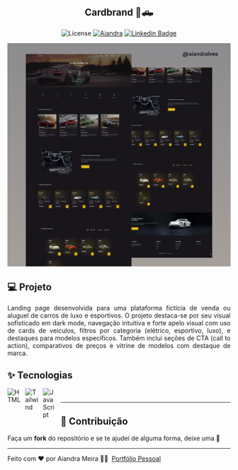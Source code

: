 <h2 align="center"> 
	Cardbrand 🚗🛻
</h2>

<div align="center">

![License](https://img.shields.io/badge/license-MIT-737CA1?style=flat-square)
[![Aiandra](https://img.shields.io/badge/autor-Aiandra-FA7343?style=flat-square)](https://aiandralves.com)
[![Linkedin Badge](https://img.shields.io/badge/-linkedin-blue?style=flat&logo=Linkedin&logoColor=white&link=https://www.linkedin.com/in/aiandralves/)](https://www.linkedin.com/in/aiandralves/)

</div>

<p align="center">
    <img alt="Preview" src="website/src/assets/img/10.png">
</p>

<a name="-projeto"></a>

## 💻 Projeto

<p align="justify">
  Landing page desenvolvida para uma plataforma fictícia de venda ou aluguel de carros de luxo e esportivos. O projeto destaca-se por seu visual sofisticado em dark mode, 
  navegação intuitiva e forte apelo visual com uso de cards de veículos, filtros por categoria (elétrico, esportivo, luxo), e destaques para modelos específicos. 
  Também inclui seções de CTA (call to action), comparativos de preços e vitrine de modelos com destaque de marca.
</p>

<a name="-tecnologia"></a>

## ✨ Tecnologias

<p align="left">
    <img 
        align="left" 
        alt="HTML"
        title="HTML" 
        width="30px" 
        style="padding-right: 10px;" 
        src="https://cdn.jsdelivr.net/gh/devicons/devicon@latest/icons/html5/html5-original.svg" 
    />
    <img 
      align="left" 
      alt="Tailwind" 
      title="Tailwind"
      width="30px" 
      style="padding-right: 10px;" 
      src="https://cdn.jsdelivr.net/gh/devicons/devicon@latest/icons/tailwindcss/tailwindcss-original.svg" 
  />
    <img 
        align="left" 
        alt="JavaScript" 
        title="JavaScript"
        width="30px" 
        style="padding-right: 10px;" 
        src="https://cdn.jsdelivr.net/gh/devicons/devicon@latest/icons/javascript/javascript-original.svg" 
    />
</p>
<br/>

---

<a name="-contribution"></a>

## 🤝 Contribuição

Faça um **fork** do repositório e se te ajudei de alguma forma, deixe uma 🌟

---

Feito com ❤ por Aiandra Meira 👋🏻 &nbsp;[Portfólio Pessoal](https://aiandralves.com)
